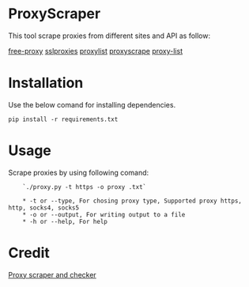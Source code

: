 # ProxyScraper

This tool scrape proxies from different sites and API as follow:

[free-proxy](https://free-proxy-list.net/) 
[sslproxies](https://sslproxies.org/)
[proxylist](https://proxylist.geonode.com/)
[proxyscrape](https://proxyscrape.com/)
[proxy-list](https://www.proxy-list.download/)

# Installation

Use the below comand for installing dependencies.

`pip install -r requirements.txt`

# Usage

Scrape proxies by using following comand:

        `./proxy.py -t https -o proxy .txt`
        
        * -t or --type, For chosing proxy type, Supported proxy https, http, socks4, socks5
        * -o or --output, For writing output to a file
        * -h or --help, For help
        
# Credit

[Proxy scraper and checker](https://github.com/iw4p/proxy-scraper)





